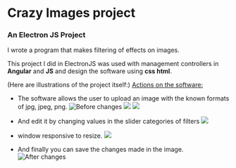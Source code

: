 # Crazy Images project

### An Electron JS Project

I wrote a program that makes filtering of effects on images.

This project I did in ElectronJS was used with management controllers in **Angular** and **JS** and design the software using **css html**.

(Here are illustrations of the project itself:)
<u>Actions on the software:</u>

* The software allows the user to upload an image with the known formats of jpg, jpeg, png.
![Before changes](https://profile.fcdn.co.il/images/0__05acbf68b6b535.jpg)
![](https://profile.fcdn.co.il/images/0__05acbfaa19d966.jpg)
![](https://profile.fcdn.co.il/images/0__05acbfaabadb45.jpg)


* And edit it by changing values in the slider categories of filters 
![](https://profile.fcdn.co.il/images/0__05acbfab71f474.jpg)

* window responsive to resize.
![](https://profile.fcdn.co.il/images/0__05acbfacc6f8b9.jpg)

* And finally you can save the changes made in the image.
![After changes](https://profile.fcdn.co.il/images/0__05acbfa92cfdb4.jpg)











